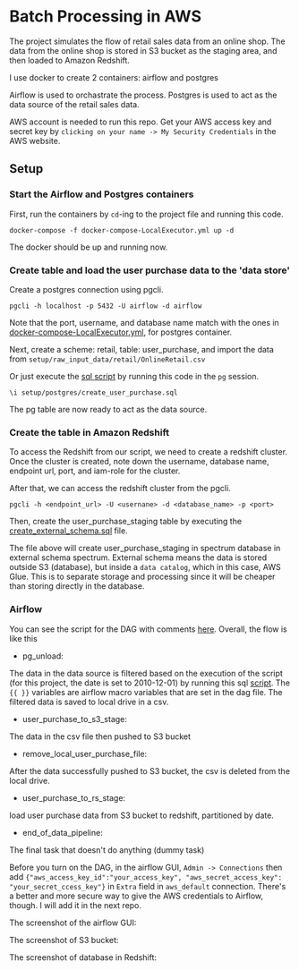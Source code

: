 # Batch Processing in AWS
The project simulates the flow of retail sales data from an online shop. The data from the online shop is stored in S3 bucket as the staging area, and then loaded to Amazon Redshift.

I use docker to create 2 containers: airflow and postgres

Airflow is used to orchastrate the process.
Postgres is used to act as the data source of the retail sales data.

AWS account is needed to run this repo. 
Get your AWS access key and secret key by `clicking on your name -> My Security Credentials` in the AWS website.

## Setup
### Start the Airflow and Postgres containers
First, run the containers by `cd`-ing to the project file and running this code.
```
docker-compose -f docker-compose-LocalExecutor.yml up -d
```
The docker should be up and running now. 

### Create table and load the user purchase data to the 'data store' 
Create a postgres connection using pgcli.
```
pgcli -h localhost -p 5432 -U airflow -d airflow
```

Note that the port, username, and database name match with the ones in [docker-compose-LocalExecutor.yml](/docker-compose-LocalExecutor.yml), for postgres container.

Next, create a scheme: retail, table: user_purchase, and import the data from `setup/raw_input_data/retail/OnlineRetail.csv` 

Or just execute the [sql script](/setup/postgres/create_user_purchase.sql) by running this code in the `pg` session.

`\i setup/postgres/create_user_purchase.sql`

The pg table are now ready to act as the data source.

### Create the table in Amazon Redshift
To access the Redshift from our script, we need to create a redshift cluster.
Once the cluster is created, note down the username, database name, endpoint url, port, and iam-role for the cluster.

After that, we can access the redshift cluster from the pgcli.
```
pgcli -h <endpoint_url> -U <usernane> -d <database_name> -p <port>
```
Then, create the user_purchase_staging table by executing the [create_external_schema.sql](/setup/redshift/create_external_schema.sql) file.

The file above will create user_purchase_staging in spectrum database in external schema spectrum.
External schema means the data is stored outside S3 (database), but inside a `data catalog`, which in this case, AWS Glue.
This is to separate storage and processing since it will be cheaper than storing directly in the database.

### Airflow
You can see the script for the DAG with comments [here](/dags/user_behaviour.py).
Overall, the flow is like this
- pg_unload:

The data in the data source is filtered based on the execution of the script (for this project, the date is set to 2010-12-01) by running this sql [script](/scripts/sql/filter_unload_user_purchase.sql). The `{{ }}` variables are airflow macro variables that are set in the dag file.
The filtered data is saved to local drive in a csv.

- user_purchase_to_s3_stage:

The data in the csv file then pushed to S3 bucket

- remove_local_user_purchase_file:

After the data successfully pushed to S3 bucket, the csv is deleted from the local drive.

- user_purchase_to_rs_stage:

load user purchase data from S3 bucket to redshift, partitioned by date.

- end_of_data_pipeline:

The final task that doesn't do anything (dummy task)

Before you turn on the DAG, in the airflow GUI, `Admin -> Connections` then add `{"aws_access_key_id":"your_access_key", "aws_secret_access_key": "your_secret_ccess_key"}` in `Extra` field in `aws_default` connection.
There's a better and more secure way to give the AWS credentials to Airflow, though. I will add it in the next repo.


The screenshot of the airflow GUI:

The screenshot of S3 bucket:

The screenshot of database in Redshift:

